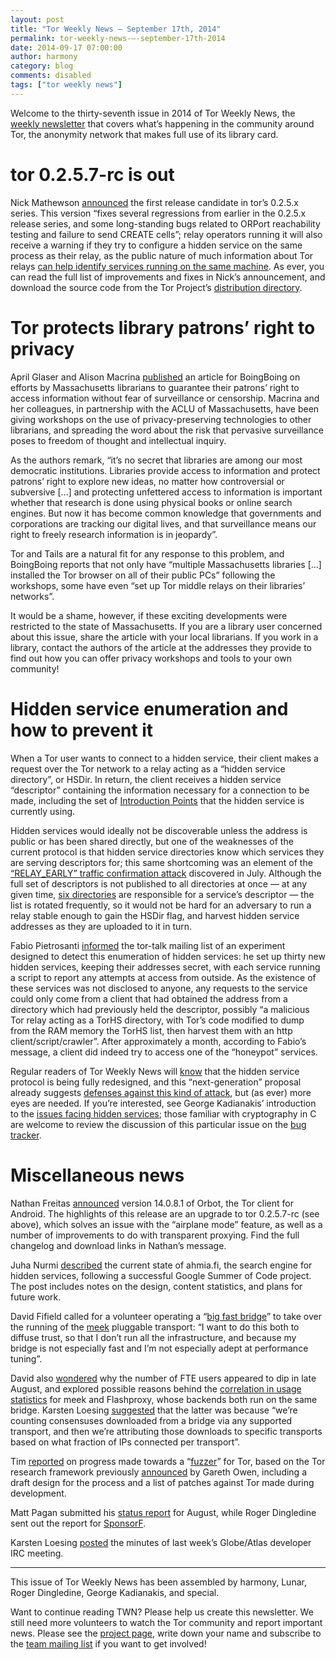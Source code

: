```yaml
---
layout: post
title: "Tor Weekly News — September 17th, 2014"
permalink: tor-weekly-news-—-september-17th-2014
date: 2014-09-17 07:00:00
author: harmony
category: blog
comments: disabled
tags: ["tor weekly news"]
---
```


Welcome to the thirty-seventh issue in 2014 of Tor Weekly News, the [weekly newsletter](https://lists.torproject.org/cgi-bin/mailman/listinfo/tor-news) that covers what’s happening in the community around Tor, the anonymity network that makes full use of its library card.

tor 0.2.5.7-rc is out
=====================

Nick Mathewson [announced](https://lists.torproject.org/pipermail/tor-talk/2014-September/034740.html) the first release candidate in tor’s 0.2.5.x series. This version “fixes several regressions from earlier in the 0.2.5.x release series, and some long-standing bugs related to ORPort reachability testing and failure to send CREATE cells”; relay operators running it will also receive a warning if they try to configure a hidden service on the same process as their relay, as the public nature of much information about Tor relays [can help identify services running on the same machine](https://bugs.torproject.org/12908#comment:5). As ever, you can read the full list of improvements and fixes in Nick’s announcement, and download the source code from the Tor Project’s [distribution directory](https://www.torproject.org/dist/).

Tor protects library patrons’ right to privacy
==============================================

April Glaser and Alison Macrina [published](http://boingboing.net/2014/09/13/radical-librarianship-how-nin.html) an article for BoingBoing on efforts by Massachusetts librarians to guarantee their patrons’ right to access information without fear of surveillance or censorship. Macrina and her colleagues, in partnership with the ACLU of Massachusetts, have been giving workshops on the use of privacy-preserving technologies to other librarians, and spreading the word about the risk that pervasive surveillance poses to freedom of thought and intellectual inquiry.

As the authors remark, “it’s no secret that libraries are among our most democratic institutions. Libraries provide access to information and protect patrons’ right to explore new ideas, no matter how controversial or subversive […] and protecting unfettered access to information is important whether that research is done using physical books or online search engines. But now it has become common knowledge that governments and corporations are tracking our digital lives, and that surveillance means our right to freely research information is in jeopardy”.

Tor and Tails are a natural fit for any response to this problem, and BoingBoing reports that not only have “multiple Massachusetts libraries […] installed the Tor browser on all of their public PCs” following the workshops, some have even “set up Tor middle relays on their libraries’ networks”.

It would be a shame, however, if these exciting developments were restricted to the state of Massachusetts. If you are a library user concerned about this issue, share the article with your local librarians. If you work in a library, contact the authors of the article at the addresses they provide to find out how you can offer privacy workshops and tools to your own community!

Hidden service enumeration and how to prevent it
================================================

When a Tor user wants to connect to a hidden service, their client makes a request over the Tor network to a relay acting as a “hidden service directory”, or HSDir. In return, the client receives a hidden service “descriptor” containing the information necessary for a connection to be made, including the set of [Introduction Points](https://www.torproject.org/docs/hidden-services) that the hidden service is currently using.

Hidden services would ideally not be discoverable unless the address is public or has been shared directly, but one of the weaknesses of the current protocol is that hidden service directories know which services they are serving descriptors for; this same shortcoming was an element of the [“RELAY\_EARLY” traffic confirmation attack](https://blog.torproject.org/blog/tor-security-advisory-relay-early-traffic-confirmation-attack) discovered in July. Although the full set of descriptors is not published to all directories at once — at any given time, [six directories](https://gitweb.torproject.org/torspec.git/blob/HEAD:/rend-spec.txt#l496) are responsible for a service’s descriptor — the list is rotated frequently, so it would not be hard for an adversary to run a relay stable enough to gain the HSDir flag, and harvest hidden service addresses as they are uploaded to it in turn.

Fabio Pietrosanti [informed](https://lists.torproject.org/pipermail/tor-talk/2014-September/034751.html) the tor-talk mailing list of an experiment designed to detect this enumeration of hidden services: he set up thirty new hidden services, keeping their addresses secret, with each service running a script to report any attempts at access from outside. As the existence of these services was not disclosed to anyone, any requests to the service could only come from a client that had obtained the address from a directory which had previously held the descriptor, possibly “a malicious Tor relay acting as a TorHS directory, with Tor’s code modified to dump from the RAM memory the TorHS list, then harvest them with an http client/script/crawler”. After approximately a month, according to Fabio’s message, a client did indeed try to access one of the “honeypot” services.

Regular readers of Tor Weekly News will [know](https://lists.torproject.org/pipermail/tor-news/2013-December/000023.html) that the hidden service protocol is being fully redesigned, and this “next-generation” proposal already suggests [defenses against this kind of attack](https://gitweb.torproject.org/torspec.git/blob/HEAD:/proposals/224-rend-spec-ng.txt#l571), but (as ever) more eyes are needed. If you’re interested, see George Kadianakis’ introduction to the [issues facing hidden services](https://blog.torproject.org/blog/hidden-services-need-some-love); those familiar with cryptography in C are welcome to review the discussion of this particular issue on the [bug tracker](https://bugs.torproject.org/8106).

Miscellaneous news
==================

Nathan Freitas [announced](https://lists.mayfirst.org/pipermail/guardian-dev/2014-September/003773.html) version 14.0.8.1 of Orbot, the Tor client for Android. The highlights of this release are an upgrade to tor 0.2.5.7-rc (see above), which solves an issue with the “airplane mode” feature, as well as a number of improvements to do with transparent proxying. Find the full changelog and download links in Nathan’s message.

Juha Nurmi [described](https://blog.torproject.org/blog/ahmia-search-after-gsoc-development) the current state of ahmia.fi, the search engine for hidden services, following a successful Google Summer of Code project. The post includes notes on the design, content statistics, and plans for future work.

David Fifield called for a volunteer operating a “[big fast bridge](https://lists.torproject.org/pipermail/tor-dev/2014-September/007482.html)” to take over the running of the [meek](https://trac.torproject.org/projects/tor/wiki/doc/meek) pluggable transport: “I want to do this both to diffuse trust, so that I don’t run all the infrastructure, and because my bridge is not especially fast and I’m not especially adept at performance tuning”.

David also [wondered](https://lists.torproject.org/pipermail/tor-dev/2014-September/007481.html) why the number of FTE users appeared to dip in late August, and explored possible reasons behind the [correlation in usage statistics](https://lists.torproject.org/pipermail/tor-dev/2014-September/007480.html) for meek and Flashproxy, whose backends both run on the same bridge. Karsten Loesing [suggested](https://lists.torproject.org/pipermail/tor-dev/2014-September/007483.html) that the latter was because “we’re counting consensuses downloaded from a bridge via any supported transport, and then we’re attributing those downloads to specific transports based on what fraction of IPs connected per transport”.

Tim [reported](https://lists.torproject.org/pipermail/tor-dev/2014-September/007471.html) on progress made towards a “[fuzzer](https://en.wikipedia.org/wiki/Fuzz_testing)” for Tor, based on the Tor research framework previously [announced](https://lists.torproject.org/pipermail/tor-dev/2014-July/007232.html) by Gareth Owen, including a draft design for the process and a list of patches against Tor made during development.

Matt Pagan submitted his [status report](https://lists.torproject.org/pipermail/tor-reports/2014-September/000650.html) for August, while Roger Dingledine sent out the report for [SponsorF](https://lists.torproject.org/pipermail/tor-reports/2014-September/000649.html).

Karsten Loesing [posted](https://lists.torproject.org/pipermail/tor-dev/2014-September/007469.html) the minutes of last week’s Globe/Atlas developer IRC meeting.

* * * * *

This issue of Tor Weekly News has been assembled by harmony, Lunar, Roger Dingledine, George Kadianakis, and special.

Want to continue reading TWN? Please help us create this newsletter. We still need more volunteers to watch the Tor community and report important news. Please see the [project page](https://trac.torproject.org/projects/tor/wiki/TorWeeklyNews), write down your name and subscribe to the [team mailing list](https://lists.torproject.org/cgi-bin/mailman/listinfo/news-team) if you want to get involved!
